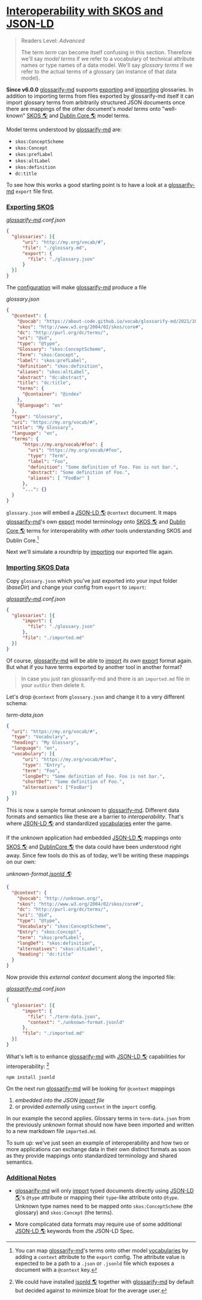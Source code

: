 # [Interoperability with SKOS and JSON-LD](#interoperability-with-skos-and-json-ld)

<!-- aliases: SKOS interoperability -->

> Readers Level: *Advanced*
>
> The term *term* can become itself confusing in this section. Therefore we'll say *model terms* if we refer to a vocabulary of technical attribute names or type names of a data model. We'll say *glossary terms* if we refer to the actual terms of a glossary (an instance of that data model).

**Since v6.0.0** [glossarify-md][1] supports [exporting][2] and [importing][3] glossaries. In addition to importing terms from files exported by glossarify-md itself it can import glossary terms from arbitrarily structured JSON documents once there are mappings of the other document's *model terms* onto "well-known" [SKOS 🌎][4] and [Dublin Core 🌎][5] model terms.

Model terms understood by [glossarify-md][1] are:

*   `skos:ConceptScheme`
*   `skos:Concept`
*   `skos:prefLabel`
*   `skos:altLabel`
*   `skos:definition`
*   `dc:title`

To see how this works a good starting point is to have a look at a [glossarify-md][1] `export` file first.

### [Exporting SKOS](#exporting-skos)

*[glossarify-md][1].conf.json*

```json
{
  "glossaries": [{
      "uri": "http://my.org/vocab/#",
      "file": "./glossary.md",
      "export": {
        "file": "./glossary.json"
      }
  }]
}
```

The [configuration][6] will make [glossarify-md][1] produce a file

*glossary.json*

```json
{
  "@context": {
    "@vocab": "https://about-code.github.io/vocab/glossarify-md/2021/10/#",
    "skos": "http://www.w3.org/2004/02/skos/core#",
    "dc": "http://purl.org/dc/terms/",
    "uri": "@id",
    "type": "@type",
    "Glossary": "skos:ConceptScheme",
    "Term": "skos:Concept",
    "label": "skos:prefLabel",
    "definition": "skos:definition",
    "aliases": "skos:altLabel",
    "abstract": "dc:abstract",
    "title": "dc:title",
    "terms": {
      "@container": "@index"
    },
    "@language": "en"
  },
  "type": "Glossary",
  "uri": "https://my.org/vocab/#",
  "title": "My Glossary",
  "language": "en",
  "terms": {
      "https://my.org/vocab/#foo": {
        "uri": "https://my.org/vocab/#foo",
        "type": "Term",
        "label": "Foo",
        "definition": "Some definition of Foo. Foo is not bar.",
        "abstract": "Some definition of Foo.",
        "aliases": [ "FooBar" ]
      },
      "...": {}
  }
}
```

`glossary.json` will embed a [JSON-LD 🌎][7] `@context` document. It maps [glossarify-md][1]'s own [export][2] model terminology onto [SKOS 🌎][4] and [Dublin Core 🌎][5] terms for interoperability with *other* tools understanding SKOS and Dublin Core.[^1]

[^1]: You can map [glossarify-md][1]'s terms onto other model [vocabularies][8] by adding a `context` attribute to the `export` config. The attribute value is expected to be a path to a `.json` or `.jsonld` file which exposes a document with a `@context` key.

Next we'll simulate a roundtrip by [importing][3] our exported file again.

### [Importing SKOS Data](#importing-skos-data)

Copy `glossary.json` which you've just exported into your input folder (*baseDir*) and change your config from `export` to `import`:

*[glossarify-md][1].conf.json*

```json
{
  "glossaries": [{
      "import": {
        "file": "./glossary.json"
      },
      "file": "./imported.md"
  }]
}
```

Of course, [glossarify-md][1] will be able to [import][3] *its own* [export][2] format again. But what if you have terms exported by another tool in another format?

> In case you just ran glossarify-md and there is an `imported.md` file in your `outDir` then delete it.

Let's drop `@context` from `glossary.json` and change it to a very different schema:

*term-data.json*

```json
{
  "uri": "https://my.org/vocab/#",
  "type": "Vocabulary",
  "heading": "My Glossary",
  "language": "en",
  "vocabulary": [{
      "uri": "https://my.org/vocab/#foo",
      "type": "Entry",
      "term": "Foo",
      "longDef": "Some definition of Foo. Foo is not bar.",
      "shortDef": "Some definition of Foo.",
      "alternatives": ["FooBar"]
  }]
}
```

This is now a sample format *unknown* to [glossarify-md][1]. Different data formats and semantics like these are a barrier to *interoperability*. That's where [JSON-LD 🌎][7] and standardized [vocabularies][8] enter the game.

If the *unknown* application had embedded [JSON-LD 🌎][7] mappings onto [SKOS 🌎][4] and [DublinCore 🌎][5] the data could have been understood right away. Since few tools do this as of today, we'll be writing these mappings on our own:

*unknown-format.[jsonld 🌎][9]*

```json
{
  "@context": {
    "@vocab": "http://unknown.org/",
    "skos": "http://www.w3.org/2004/02/skos/core#",
    "dc": "http://purl.org/dc/terms/",
    "uri": "@id",
    "type": "@type",
    "Vocabulary": "skos:ConceptScheme",
    "Entry": "skos:Concept",
    "term": "skos:prefLabel",
    "longDef": "skos:definition",
    "alternatives": "skos:altLabel",
    "heading": "dc:title"
  }
}
```

Now provide this *external context* document along the imported file:

*[glossarify-md][1].conf.json*

```json
{
  "glossaries": [{
      "import": {
        "file": "./term-data.json",
        "context": "./unknown-format.jsonld"
      },
      "file": "./imported.md"
  }]
}
```

What's left is to enhance [glossarify-md][1] with [JSON-LD 🌎][7] capabilities for interoperability: [^2]

    npm install jsonld

[^2]: We could have installed [jsonld 🌎][9] together with [glossarify-md][1] by default but decided against to minimize bloat for the average user.

On the next run [glossarify-md][1] will be looking for `@context` mappings

1.  *embedded into the JSON [import][3] file*
2.  or provided *externally* using `context` in the `import` config.

In our example the second applies. Glossary terms in `term-data.json` from the previously *unknown* format should now have been imported and written to a new markdown file `imported.md`.

To sum up: we've just seen an example of interoperability and how two or more applications can exchange data in their own distinct formats as soon as they provide mappings onto standardized terminology and shared semantics.

### [Additional Notes](#additional-notes)

*   [glossarify-md][1] will only [import][3] typed documents directly using [JSON-LD 🌎][7]'s `@type` attribute or mapping their `type`-like attribute onto `@type`. Unknown type names need to be mapped onto `skos:ConceptScheme` (the glossary) and  `skos:Concept` (the terms).

*   More complicated data formats may require use of some additional [JSON-LD 🌎][7] keywords from the JSON-LD Spec.

[1]: https://github.com/about-code/glossarify-md

[2]: https://github.com/about-code/glossarify-md/blob/master/doc/export.md#export "Since v6.0.0"

[3]: https://github.com/about-code/glossarify-md/blob/master/doc/import.md#importing-terms "⚠ Important: glossarify-md is able to import terms and definitions from a remote location using https."

[4]: http://w3.org/skos/ "With the Simple Knowledge Organization System (SKOS) the World Wide Web Consortium (W3C) has standardized a (meta-)vocabulary which is suited and intended for modeling Simple Knowledge Organization Systems such as Glossaries, Thesauri, Taxonomies or Word Nets."

[5]: http://purl.org/dc/terms/ "The Dublin Core Metadata Initiative."

[6]: https://github.com/about-code/glossarify-md/blob/master/conf/README.md

[7]: https://json-ld.org "JSON-LD is a standardized JSON document format for mapping system-specific terms of a JSON-based data format to well-know terms from public vocabularies."

[8]: https://github.com/about-code/glossarify-md/blob/master/doc/glossary.md#vocabulary "A collection of terms which is uniquely identifiable."

[9]: https://npmjs.com/package/jsonld "A JavaScript implementation of JSON-LD."
